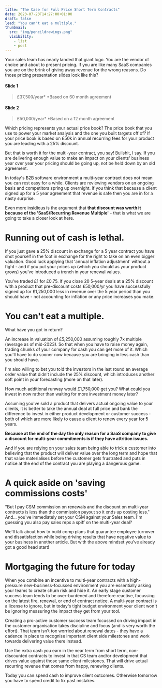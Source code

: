```yaml
---
title: "The Case for Full Price Short Term Contracts"
date: 2023-07-23T14:27:00+01:00
draft: false
lead: "You can't eat a multiple."
thumbnail:
  src: "img/pencildrawings.png"
  visibility:
    - list
    - post
---
```


Your sales team has nearly landed that giant logo. You are the vendor of choice and about to present pricing. If you are like many SaaS companies you are on the brink of giving away revenue for the wrong reasons. <!--more--> Do those pricing presentation slides look like this?

#### Slide 1 
> £37,500/year*  *Based on 60 month agreement
#### Slide 2
> £50,000/year*  *Based on a 12 month agreement

Which pricing represents your actual price book? The price book that you use to power your market analysis and the one you built targets off of? If your price book is based on £50k in annual recurring fees for your product you are leading with a 25% discount.

But that is worth it for the multi-year contract, you say! Bullshit, I say. If you are delivering enough value to make an impact on your clients' business year over year your pricing should be going up, not be held down by an old agreement.

In today's B2B software environment a multi-year contract does not mean you can rest easy for a while. Clients are reviewing vendors on an ongoing basis and competitors spring up overnight. If you think that because a client signed up for a 5 year agreement that revenue is safe then you are in for a nasty surprise.

Even more insidious is the argument that **that discount was worth it because of the 'SaaS/Recurring Revenue Multiple'** - that is what we are going to take a closer look at here.

# Running out of cash is lethal. 
If you just gave a 25% discount in exchange for a 5 year contract you have shot yourself in the foot in exchange for the right to take on an even bigger valuation. Good luck applying that 'annual inflation adjustment' without a fight - and if you put your prices up (which you should as your product grows) you've introduced a trench in your renewal values.

You've traded £1 for £0.75. If you close 20 5-year deals at a 25% discount with a product that pre-discount costs £50,000/yr you have successfully signed up for £1,250,000 less in revenue over the 5 year period than you should have - not accounting for inflation or any price increases you make.

# You can't eat a multiple.
What have you got in return?

An increase in valuation of £5,250,000 assuming roughly 7x multiple (average as of mid-2023). So that when you have to raise money again, trading chunks of your company for cash you can get more of it. Which you'll have to do sooner now because you are bringing in less cash than you should have.

I'm also willing to bet you told the investors in the last round an average order value that didn't include the 25% discount, which introduces another soft point in your forecasting (more on that later).

How much additional runway would £1,750,000 get you? What could you invest in now rather than waiting for more investment money later?

Assuming you've sold a product that delivers actual ongoing value to your clients, it is better to take the annual deal at full price and bank the difference to invest in either product development or customer success - both of which are more likely to cause a client to renew every year for 5 years.

**Because at the end of the day the only reason for a SaaS company to give a discount for multi-year commitments is if they have attrition issues.**

And if you are relying on your sales team being able to trick a customer into believing that the product will deliver value over the long term and hope that that value materialises before the customer gets frustrated and puts in notice at the end of the contract you are playing a dangerous game.

# A quick aside on 'saving commissions costs' 
"But I pay CSM commission on renewals and the discount on multi-year contracts is less than the commission payout so it ends up costing less." And... you've immediately set your CSM against your Sales team. I'm guessing you also pay sales reps a spiff on the multi-year deal?

We'll talk about how to build comp plans that guarantee employee turnover and dissatisfaction while being driving results that have negative value to your business in another article. But with the above mindset you've already got a good head start!


# Mortgaging the future for today 
When you combine an incentive to multi-year contracts with a high-pressure new-business-focussed environment you are essentially asking your teams to create churn risk and hide it. An early stage customer success team tends to be over-burdened and therefore reactive, focussing on the latest fire, renewal, or end of contract notice. A multi-year contract is a license to ignore, but in today's tight budget environment your client won't be ignoring measuring the impact they get from your tool.

Creating a pro-active customer success team focussed on driving impact in the customer organisation takes discipline and focus (and is very worth the effort). That team isn't too worried about renewal dates - they have a cadence in place to recognise important client side milestones and work towards delivering value there instead. 

Use the extra cash you earn in the near term from short term, non-discounted contracts to invest in that CS team and/or development that drives value against those same client milestones. That will drive actual recurring revenue that comes from happy, renewing clients.

Today you can spend cash to improve client outcomes. Otherwise tomorrow you have to spend credit to fix past mistakes.  